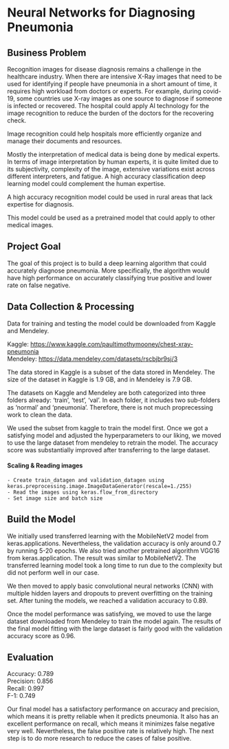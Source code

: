 # Neural Networks for Diagnosing Pneumonia

## Business Problem

Recognition images for disease diagnosis remains a challenge in the healthcare industry. When there are intensive X-Ray images that need to be used for identifying if people have pneumonia in a short amount of time, it requires high workload from doctors or experts. For example, during covid-19, some countries use X-ray images as one source to diagnose if someone is infected or recovered. The hospital could apply AI technology for the image recognition to reduce the burden of the doctors for the recovering check. 

Image recognition could help hospitals more efficiently organize and manage their documents and resources. 

Mostly the interpretation of medical data is being done by medical experts. In terms of image interpretation by human experts, it is quite limited due to its subjectivity, complexity of the image, extensive variations exist across different interpreters, and fatigue. A high accuracy classification deep learning model could complement the human expertise. 

A high accuracy recognition model could be used in rural areas that lack expertise for diagnosis. 

This model could be used as a pretrained model that could  apply to other medical images.

## Project Goal

The goal of this project is to build a deep learning algorithm that could accurately diagnose pneumonia. More specifically, the algorithm would have high performance on accurately classifying true positive and lower rate on false negative. 

## Data Collection & Processing

Data for training and testing the model could be downloaded from Kaggle and Mendeley.

Kaggle: https://www.kaggle.com/paultimothymooney/chest-xray-pneumonia  
Mendeley: https://data.mendeley.com/datasets/rscbjbr9sj/3

The data stored in Kaggle is a subset of the data stored in Mendeley. The size of the dataset in Kaggle is 1.9 GB, and in Mendeley is 7.9 GB. 

The datasets on Kaggle and Mendeley are both categorized into three folders already: ‘train’, ‘test’, ‘val’. In each folder, it includes two sub-folders as ‘normal’ and ‘pneumonia’. Therefore, there is not much proprecessing work to clean the data.

We used the subset from kaggle to train the model first. Once we got a satisfying model and adjusted the hyperparameters to our liking, we moved to use the large dataset from mendeley to retrain the model. The accuracy score was substantially improved after transferring to the large dataset.

#### Scaling & Reading images
    - Create train_datagen and validation_datagen using keras.preprocessing.image.ImageDataGenerator(rescale=1./255)
    - Read the images using keras.flow_from_directory
    - Set image size and batch size

## Build the Model

We initially used transferred learning with the MobileNetV2 model from keras.applications. Nevertheless, the validation accuracy is only around 0.7 by running 5-20 epochs. We also tried another pretrained algorithm VGG16 from keras.application. The result was similar to MobileNetV2. The transferred learning model took a long time to run due to the complexity but did not perform well in our case.

We then moved to apply basic convolutional neural networks (CNN) with multiple hidden layers and dropouts to prevent overfitting on the training set. After tuning the models, we reached a validation accuracy to 0.89. 

Once the model performance was satisfying, we moved to use the large dataset downloaded from Mendeley to train the model again. The results of the final model fitting with the large dataset is fairly good with the validation accuracy score as 0.96. 

## Evaluation

Accuracy: 0.789  
Precision: 0.856  
Recall: 0.997  
F-1: 0.749  

Our final model has a satisfactory performance on accuracy and precision, which means it is pretty reliable when it predicts pneumonia. It also has an excellent performance on recall, which means it minimizes false negative very well. Nevertheless, the false positive rate is relatively high. The next step is to do more research to reduce the cases of false positive.  

